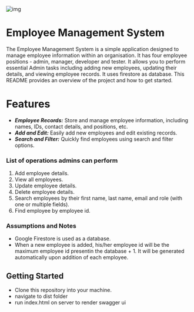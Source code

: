 ![img](https://imgs.search.brave.com/5aouW_db_X1s2jLw-XcjUDSTpv9aKjZmYQLXUU7lTCU/rs:fit:860:0:0/g:ce/aHR0cHM6Ly9pLnBp/bmltZy5jb20vb3Jp/Z2luYWxzLzI2L2Vk/LzJlLzI2ZWQyZTYx/MTA2MGMwNzZhZDFk/MTY5MTVlZGJiYzgy/LmpwZw)

# Employee Management System

The Employee Management System is a simple application designed to
manage employee information within an organisation. It has four employee
positions - admin, manager, developer and tester. It allows you to
perform essential Admin tasks including adding new
employees, updating their details, and viewing employee records. It uses
firestore as database. This README provides an
overview of the project and how to get started.

# Features

- **_Employee Records:_** Store and manage employee information, including
  names, IDs, contact details, and positions, etc.
- **_Add and Edit:_** Easily
  add new employees and edit existing records.
- **_Search and Filter:_**
  Quickly find employees using search and filter options.

### List of operations admins can perform

1. Add employee details.
2. View all employees.
3. Update employee
   details.
4. Delete employee details.
5. Search employees by their first name, last name, email and role (with one or multiple fields).
6. Find employee by employee id.

### Assumptions and Notes

- Google Firestore is used as a database.
- When a new employee is
  added, his/her employee id will be the maximum employee id presentin the database + 1. It will be generated automatically upon addition of each
  employee.

## Getting Started

- Clone this repository into your machine.
- navigate to dist folder
- run index.html on server to render swagger ui
